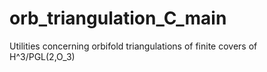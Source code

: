 # orb_triangulation_C_main
Utilities concerning orbifold triangulations of finite covers of H^3/PGL(2,O_3)
